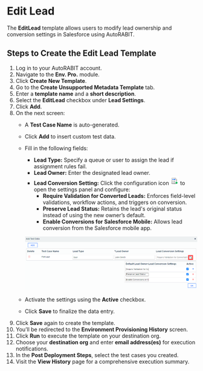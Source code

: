 # Edit Lead

The **EditLead** template allows users to modify lead ownership and conversion settings in Salesforce using AutoRABIT.

## Steps to Create the Edit Lead Template

1. Log in to your AutoRABIT account.
2. Navigate to the **Env. Pro.** module.
3. Click **Create New Template**.
4. Go to the **Create Unsupported Metadata Template** tab.
5. Enter a **template name** and a **short description**.
6. Select the **EditLead** checkbox under **Lead Settings**.
7. Click **Add**.
8. On the next screen:
   * A **Test Case Name** is auto-generated.
   * Click **Add** to insert custom test data.
   *   Fill in the following fields:

       * **Lead Type:** Specify a queue or user to assign the lead if assignment rules fail.
       * **Lead Owner:** Enter the designated lead owner.
       * **Lead Conversion Setting:** Click the configuration icon ![icon](<../../../../../.gitbook/assets/image (71).png>) to open the settings panel and configure:
         * **Require Validation for Converted Leads:** Enforces field-level validations, workflow actions, and triggers on conversion.
         * **Preserve Lead Status:** Retains the lead's original status instead of using the new owner’s default.
         * **Enable Conversions for Salesforce Mobile:** Allows lead conversion from the Salesforce mobile app.

       ![Lead Conversion Settings](<../../../../../.gitbook/assets/image (70).png>)
   * Activate the settings using the **Active** checkbox.
   * Click **Save** to finalize the data entry.
9. Click **Save** again to create the template.
10. You’ll be redirected to the **Environment Provisioning History** screen.
11. Click **Run** to execute the template on your destination org.
12. Choose your **destination org** and enter **email address(es)** for execution notifications.
13. In the **Post Deployment Steps**, select the test cases you created.
14. Visit the **View History** page for a comprehensive execution summary.
